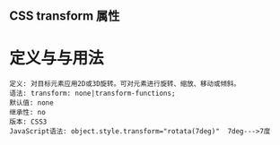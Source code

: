 ##  CSS transform 属性

# 定义与与用法
    定义: 对目标元素应用2D或3D旋转。可对元素进行旋转、缩放、移动或倾斜。
    语法: transform: none|transform-functions;
    默认值: none
    继承性: no
    版本: CSS3
    JavaScript语法: object.style.transform="rotata(7deg)"  7deg--->7度 